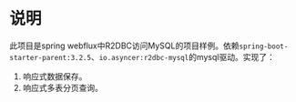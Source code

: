 # 说明
此项目是spring webflux中R2DBC访问MySQL的项目样例。依赖`spring-boot-starter-parent:3.2.5`、`io.asyncer:r2dbc-mysql`的mysql驱动。实现了：

1. 响应式数据保存。
2. 响应式多表分页查询。


